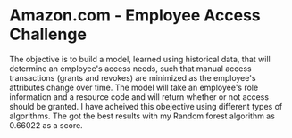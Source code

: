 # Amazon.com - Employee Access Challenge
The objective is to build a model, learned using historical data, that will determine an employee's access needs, such that manual access transactions (grants and revokes) are minimized as the employee's attributes change over time. The model will take an employee's role information and a resource code and will return whether or not access should be granted.
I have acheived this obejective using different types of algorithms. The got the best results with my Random forest algorithm as 0.66022 as a score.
